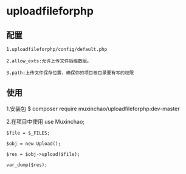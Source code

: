 # uploadfileforphp

## 配置
	1.uploadfileforphp/config/default.php 

	2.allow_exts:允许上传文件后缀数组。

	3.path:上传文件保存位置，确保你的项目根目录要有写的权限

## 使用
1.安装包
	$ composer require muxinchao/uploadfileforphp:dev-master

2.在项目中使用
	use Muxinchao;

	$file = $_FILES;

	$obj = new Upload();

	$res = $obj->upload($file);
	
	var_dump($res);








